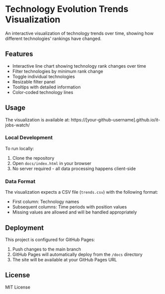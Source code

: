 # Technology Evolution Trends Visualization

An interactive visualization of technology trends over time, showing how different technologies' rankings have changed.

## Features

- Interactive line chart showing technology rank changes over time
- Filter technologies by minimum rank change
- Toggle individual technologies
- Resizable filter panel
- Tooltips with detailed information
- Color-coded technology lines

## Usage

The visualization is available at: https://[your-github-username].github.io/it-jobs-watch/

### Local Development

To run locally:

1. Clone the repository
2. Open `docs/index.html` in your browser
3. No server required - all data processing happens client-side

### Data Format

The visualization expects a CSV file (`trends.csv`) with the following format:
- First column: Technology names
- Subsequent columns: Time periods with position values
- Missing values are allowed and will be handled appropriately

## Deployment

This project is configured for GitHub Pages:

1. Push changes to the main branch
2. GitHub Pages will automatically deploy from the `/docs` directory
3. The site will be available at your GitHub Pages URL

## License

MIT License
